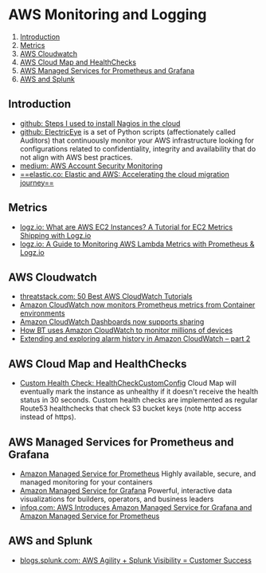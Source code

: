 # AWS Monitoring and Logging

1. [Introduction](#introduction)
2. [Metrics](#metrics)
3. [AWS Cloudwatch](#aws-cloudwatch)
4. [AWS Cloud Map and HealthChecks](#aws-cloud-map-and-healthchecks)
5. [AWS Managed Services for Prometheus and Grafana](#aws-managed-services-for-prometheus-and-grafana)
6. [AWS and Splunk](#aws-and-splunk)

## Introduction

- [github: Steps I used to install Nagios in the cloud](https://github.com/andrewpuch/nagios_setup)
- [github: ElectricEye](https://github.com/jonrau1/ElectricEye/blob/master/README.md) is a set of Python scripts (affectionately called Auditors) that continuously monitor your AWS infrastructure looking for configurations related to confidentiality, integrity and availability that do not align with AWS best practices.
- [medium: AWS Account Security Monitoring](https://medium.com/swlh/aws-account-security-monitoring-d7ca129d52ac)
- [==elastic.co: Elastic and AWS: Accelerating the cloud migration journey==](https://www.elastic.co/blog/elastic-and-aws-accelerate-your-cloud-migration-journey)

## Metrics

- [logz.io: What are AWS EC2 Instances? A Tutorial for EC2 Metrics Shipping with Logz.io](https://logz.io/blog/aws-ec2-metrics/)
- [logz.io: A Guide to Monitoring AWS Lambda Metrics with Prometheus & Logz.io](https://logz.io/blog/aws-lambda-metrics-monitoring-guide/)

## AWS Cloudwatch

- [threatstack.com: 50 Best AWS CloudWatch Tutorials](https://www.threatstack.com/blog/50-best-aws-cloudwatch-tutorials)
- [Amazon CloudWatch now monitors Prometheus metrics from Container environments](https://aws.amazon.com/about-aws/whats-new/2020/09/amazon-cloudwatch-monitors-prometheus-metrics-container-environments/)
- [Amazon CloudWatch Dashboards now supports sharing](https://aws.amazon.com/about-aws/whats-new/2020/09/amazon-cloudwatch-dashboards-supports-sharing/)
- [How BT uses Amazon CloudWatch to monitor millions of devices](https://aws.amazon.com/blogs/mt/how-bt-uses-amazon-cloudwatch-to-monitor-millions-of-devices/)
- [Extending and exploring alarm history in Amazon CloudWatch – part 2](https://aws.amazon.com/blogs/mt/extending-and-exploring-alarm-history-in-amazon-cloudwatch-part-2/)

## AWS Cloud Map and HealthChecks

- [Custom Health Check: HealthCheckCustomConfig](https://docs.aws.amazon.com/cloud-map/latest/api/API_HealthCheckCustomConfig.html) Cloud Map will eventually mark the instance as unhealthy if it doesn't receive the health status in 30 seconds. Custom health checks are implemented as regular Route53 healthchecks that check S3 bucket keys (note http access instead of https).

## AWS Managed Services for Prometheus and Grafana

- [Amazon Managed Service for Prometheus](https://aws.amazon.com/prometheus/) Highly available, secure, and managed monitoring for your containers
- [Amazon Managed Service for Grafana](https://aws.amazon.com/grafana/) Powerful, interactive data visualizations for builders, operators, and business leaders
- [infoq.com: AWS Introduces Amazon Managed Service for Grafana and Amazon Managed Service for Prometheus](https://www.infoq.com/news/2021/01/aws-grafana-prometheus/)

## AWS and Splunk

- [blogs.splunk.com: AWS Agility + Splunk Visibility = Customer Success](http://blogs.splunk.com/2016/06/22/aws-video/)